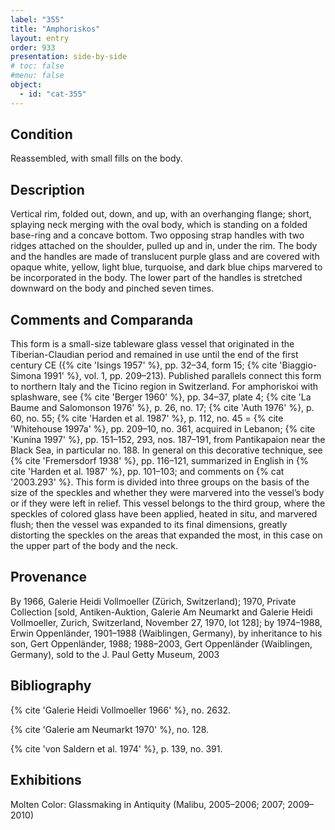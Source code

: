 ```yaml
---
label: "355"
title: "Amphoriskos"
layout: entry
order: 933
presentation: side-by-side
# toc: false
#menu: false 
object:
  - id: "cat-355"
---
```


## Condition

Reassembled, with small fills on the body.

## Description

Vertical rim, folded out, down, and up, with an overhanging flange; short, splaying neck merging with the oval body, which is standing on a folded base-ring and a concave bottom. Two opposing strap handles with two ridges attached on the shoulder, pulled up and in, under the rim. The body and the handles are made of translucent purple glass and are covered with opaque white, yellow, light blue, turquoise, and dark blue chips marvered to be incorporated in the body. The lower part of the handles is stretched downward on the body and pinched seven times.

## Comments and Comparanda

This form is a small-size tableware glass vessel that originated in the Tiberian-Claudian period and remained in use until the end of the first century CE ({% cite 'Isings 1957' %}, pp. 32–34, form 15; {% cite 'Biaggio-Simona 1991' %}, vol. 1, pp. 209–213). Published parallels connect this form to northern Italy and the Ticino region in Switzerland. For amphoriskoi with splashware, see {% cite 'Berger 1960' %}, pp. 34–37, plate 4; {% cite 'La Baume and Salomonson 1976' %}, p. 26, no. 17; {% cite 'Auth 1976' %}, p. 60, no. 55; {% cite 'Harden et al. 1987' %}, p. 112, no. 45 = {% cite 'Whitehouse 1997a' %}, pp. 209–10, no. 361, acquired in Lebanon; {% cite 'Kunina 1997' %}, pp. 151–152, 293, nos. 187–191, from Pantikapaion near the Black Sea, in particular no. 188. In general on this decorative technique, see {% cite 'Fremersdorf 1938' %}, pp. 116–121, summarized in English in {% cite 'Harden et al. 1987' %}, pp. 101–103; and comments on {% cat '2003.293' %}. This form is divided into three groups on the basis of the size of the speckles and whether they were marvered into the vessel’s body or if they were left in relief. This vessel belongs to the third group, where the speckles of colored glass have been applied, heated in situ, and marvered flush; then the vessel was expanded to its final dimensions, greatly distorting the speckles on the areas that expanded the most, in this case on the upper part of the body and the neck.

## Provenance

By 1966, Galerie Heidi Vollmoeller (Zürich, Switzerland); 1970, Private Collection [sold, Antiken-Auktion, Galerie Am Neumarkt and Galerie Heidi Vollmoeller, Zurich, Switzerland, November 27, 1970, lot 128]; by 1974–1988, Erwin Oppenländer, 1901–1988 (Waiblingen, Germany), by inheritance to his son, Gert Oppenländer, 1988; 1988–2003, Gert Oppenländer (Waiblingen, Germany), sold to the J. Paul Getty Museum, 2003

## Bibliography

{% cite 'Galerie Heidi Vollmoeller 1966' %}, no. 2632.

{% cite 'Galerie am Neumarkt 1970' %}, no. 128.

{% cite 'von Saldern et al. 1974' %}, p. 139, no. 391.

## Exhibitions

Molten Color: Glassmaking in Antiquity (Malibu, 2005–2006; 2007; 2009–2010)